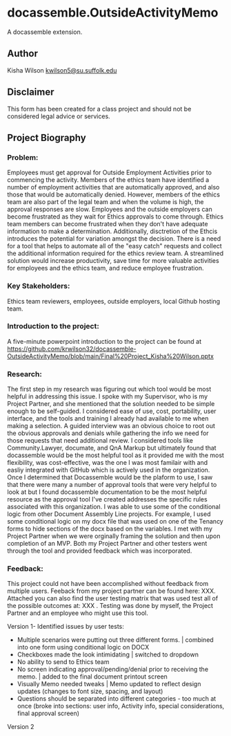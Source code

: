 # docassemble.OutsideActivityMemo

A docassemble extension.

## Author

Kisha Wilson
kwilson5@su.suffolk.edu

## Disclaimer

This form has been created for a class project and should not be considered legal advice or services.

## Project Biography

### Problem: 

Employees must get approval for Outside Employment Activities prior to commencing the activity. Members of the ethics team have identified a number of employment activities that are automatically approved, and also those that would be automatically denied. However, members of the ethics team are also part of the legal team and when the volume is high, the approval responses are slow. Employees and the outside employers can become frustrated as they wait for Ethics approvals to come through. Ethics team members can become frustrated when they don't have adequate information to make a determination.  Additionally, disctretion of the Ethcis introduces the potential for variation amongst the decision. There is a need for a tool that helps to automate all of the "easy catch" requests and collect the additional information required for the ethics review team. A streamlined solution would increase productivity, save time for more valuable activities for employees and the ethics team, and reduce employee frustration.

### Key Stakeholders: 

Ethics team reviewers, employees, outside employers, local Github hosting team.

### Introduction to the project:  

A five-minute powerpoint introduction to the project can be found at https://github.com/krwilson32/docassemble-OutsideActivityMemo/blob/main/Final%20Project_Kisha%20Wilson.pptx

### Research: 

The first step in my research was figuring out which tool would be most helpful in addressing this issue. I spoke with my Supervisor, who is my Project Partner, and she mentioned that the solution needed to be simple enough to be self-guided. I considered ease of use, cost, portability, user interface, and the tools and training I already had available to me when making a selection. A guided interview was an obvious choice to root out the obvious approvals and denials while gathering the info we need for those requests that need additional review. I considered tools like Community.Lawyer, documate, and QnA Markup but ultimately found that docassemble would be the most helpful tool as it provided me with the most flexibility, was cost-effective, was the one I was most familair with and easliy integrated with GitHub which is actively used in the organization. Once I determined that Docassemble would be the plaform to use, I saw that there were many a number of approval tools that were very helpful to look at but I found docassemble documentation to be the most helpful resource as the approval tool I've created addresses the specific rules associated with this organization. I was able to use some of the conditional logic from other Document Assembly Line projects. For example, I used some conditional logic on my docx file that was used on one of the Tenancy forms to hide sections of the docx based on the variables. I met with my Project Partner when we were orginally framing the solution and then upon completion of an MVP. Both my Project Partner and other testers went through the tool and provided feedback which was incorporated.

### Feedback:

This project could not have been accomplished without feedback from multiple users. Feeback from my project partner can be found here: XXX. Attached you can also find the user testing matrix that was used test all of the possible outcomes at: XXX . Testing was done by myself, the Project Partner and an employee who might use this tool.

Version 1- Identified issues by user tests:
- Multiple scenarios were putting out three different forms. | combined into one form using conditional logic on DOCX
- Checkboxes made the look intimidating | switched to dropdown
- No ability to send to Ethics team 
- No screen indicating approval/pending/denial prior to receiving the memo. | added to the final document printout screen
- Visually Memo needed tweaks | Memo updated to reflect design updates (changes to font size, spacing, and layout)
- Questions should be separated into different categories - too much at once (broke into sections: user info, Activity info, special considerations, final approval screen)

Version 2



